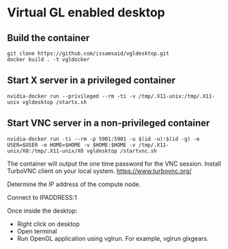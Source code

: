 # Virtual GL enabled desktop
## Build the container
```
git clone https://github.com/issamsaid/vgldesktop.git
docker build . -t vgldocker
```

## Start X server in a privileged container
```
nvidia-docker run --privileged --rm -ti -v /tmp/.X11-unix:/tmp/.X11-unix vgldesktop /startx.sh
```

## Start VNC server in a non-privileged container
```
nvidia-docker run -ti --rm -p 5901:5901 -u $(id -u):$(id -g) -e USER=$USER -e HOME=$HOME -v $HOME:$HOME -v /tmp/.X11-unix/X0:/tmp/.X11-unix/X0 vgldesktop /startvnc.sh
```

The container will output the one time password for the VNC session.
Install TurboVNC client on your local system.  https://www.turbovnc.org/

Determine the IP address of the compute node.

Connect to IPADDRESS:1 

Once inside the desktop:
- Right click on desktop
- Open terminal
- Run OpenGL application using vglrun.  For example, vglrun glxgears.


